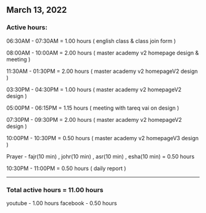 ## March 13, 2022
### Active hours:

06:30AM - 07:30AM     = 1.00 hours ( english class & class join form )

08:00AM - 10:00AM     = 2.00 hours ( master academy v2 homepage design & meeting )

11:30AM - 01:30PM     = 2.00 hours ( master academy v2 homepageV2 design )

03:30PM - 04:30PM     = 1.00 hours ( master academy v2 homepageV2 design )

05:00PM - 06:15PM     = 1.15 hours ( meeting with tareq vai on design )

07:30PM - 09:30PM     = 2.00 hours ( master academy v2 homepageV2 design )

10:00PM - 10:30PM     = 0.50 hours ( master academy v2 homepageV3 design )

Prayer - fajr(10 min) , johr(10 min) , asr(10 min) , esha(10 min)   = 0.50 hours

10:30PM - 11:00PM     = 0.50 hours ( daily report )

----------------------------------------

### Total active hours = 11.00 hours

youtube - 1.00 hours
facebook - 0.50 hours

